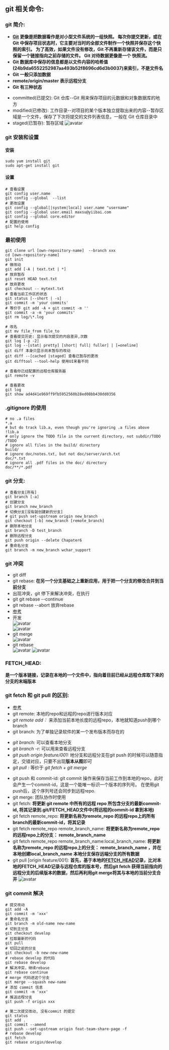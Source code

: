 ## git 相关命令:
 ### git 简介:
  * **[Git](https://www.yiibai.com/git/getting-started-git-basics.html) 更像是把数据看作是对小型文件系统的一组快照。 每次你提交更新，或在 Git 中保存项目状态时，它主要对当时的全部文件制作一个快照并保存这个快照的索引。 为了高效，如果文件没有修改，Git 不再重新存储该文件，而是只保留一个链接指向之前存储的文件。 Git 对待数据更像是一个 快照流。**
  * **Git 数据库中保存的信息都是以文件内容的哈希值(24b9da6552252987aa493b52f8696cd6d3b0037)来索引，不是文件名**
  * **Git 一般只添加数据**
  * **remote/origin/master 表示远程分支**
  * **Git 有三种状态**
   + committed(已提交): Git 仓库--Git 用来保存项目的元数据和对象数据库的地方
   + modified(已修改): 工作目录--对项目的某个版本独立提取出来的内容--暂存区域是一个文件，保存了下次将提交的文件列表信息，一般在 Git 仓库目录中
   + staged(已暂存): 暂存区域
  ![avatar](http://www.yiibai.com/uploads/images/201707/0607/744160702_48164.png)
 ### git 安装和设置
  #### 安装
  ```shell
  sudo yum install git
  sudo apt-get install git
  ```
  #### 设置
   ```shell
   # 查看设置
   git config user.name
   git config --global  --list
   # 更改设置
   git config --global[|system|local] user.name "username"
   git config --global user.email maxsu@yiibai.com
   git config --global core.editor
   # 配置的使用
   git help config
   ```

 ### 最初使用
  ```shell
  git clone url [own-repository-name]  --branch xxx
  cd [own-repository-name]
  git init
  # 做改动
  git add [-A | text.txt | *]
  # 放弃暂存
  git reset HEAD text.txt
  # 放弃更改
  git checkout -- mytext.txt
  # 查看当前工作区的状态
  git status [--short | -s]
  git commit -m 'your commits'
  # 等价于 git add -A + git commit -m ''
  git commit -a -m 'your commits'
  git rm log/\*.log

  # 改名
  git mv file_from file_to
  # 查看提交历史: 显示每次提交的内容差异,次数
  git log [-p -2]
  git log --[stat| pretty] [short| full| fuller] | [=oneline]
  git diff 本身只显示尚未暂存的改动
  git diff --[cached |staged] 查看已暂存的更改
  git difftool --tool-help 使用UI来看不同

  # 查看你已经配置的远程仓库服务器
  git remote -v

 # 查看更改
 git log
 git show ad4d41e969ff9fb5952560b28ed08bb430dd0356
  ```
 ### .gitignore 的使用
  ```shell
  # no .a files
  *.a
  # but do track lib.a, even though you're ignoring .a files above
  !lib.a
  # only ignore the TODO file in the current directory, not subdir/TODO
  /TODO
  # ignore all files in the build/ directory
  build/
  # ignore doc/notes.txt, but not doc/server/arch.txt
  doc/*.txt
  # ignore all .pdf files in the doc/ directory
  doc/**/*.pdf
  ```

 ### git 分支:
  ```shell
  # 查看分支[所有]
  git branch [-a]
  # 创建分支
  git branch new_branch
  # 切换分支[没有就创建新的分支]
  # git push set-upstream origin new_branch
  git checkout [-b] new_branch [remote_branch]
  # 删除本地分支
  git branch -D test_branch
  # 删除远程分支
  git push origin --delete Chapater6
  # 重命名分支
  git branch -m new_branch wchar_support
  ```
 ### git 冲突
  * git diff
  * git rebase: **在另一个分支基础之上重新应用，用于把一个分支的修改合并到当前分支**
  * 出现冲突，git 停下来解决冲突，在执行
  * git git rebase --continue
  * git rebase --abort 放弃rebase<br/>
  * [参考](https://www.yiibai.com/git/git_rebase.html)
  * 开发<br/>
  ![avatar](http://www.yiibai.com/uploads/images/201707/1307/842100748_44775.png)<br/>
  ![avatar](http://www.yiibai.com/uploads/images/201707/1307/810100749_17109.png)
  * git merge<br/>
  ![avatar](http://www.yiibai.com/uploads/images/201707/1307/350100750_71786.png)
  * git rebase<br/>
   ![avatar](http://www.yiibai.com/uploads/images/201707/1307/845100751_76810.png)
   ![avatar](http://www.yiibai.com/uploads/images/201707/1307/645100753_82870.png)

 ### FETCH_HEAD:
  **是一个版本链接，记录在本地的一个文件中，指向着目前已经从远程仓库取下来的分支的末端版本**
 ### git fetch 和 git pull 的区别:
  * [参考](https://www.cnblogs.com/ToDoToTry/p/4095626.html)
  * git remote: 本地的repo和远程的repo进行版本对应
   * *git remote add：*  来添加当前本地长度的远程repo，本地就知道push到哪个branch
  * git branch: 为了单独记录软件的某一个发布版本而存在的
   - *git branch:*  可以查看本地分支
   - *git branch -r:*  可以用来查看远程分支
   - *git push origin feature/001:* 地分支和远程分支在git push 的时候可以随意指定，交错对应，只要不出现**版本从图**即可
   - *git pull :*  等价于 *git fetch + git merge*
  * git push 和 commit-id: git commit 操作来保存当前工作到本地的repo，此时会产生一个commit-id，这是一个能唯一标识一个版本的序列号。 在使用git push后，这个序列号还会同步到远程repo.
  * git merge: 团队协作时使用
  * git fetch: **将更新 git remote 中所有的远程 repo 所包含分支的最新commit-id, 将其记录到.git/FETCH_HEAD文件中(将远程的commit-id 拿到本地)**
  * git fetch remote_repo: **将更新名称为remote_repo 的远程repo上的所有branch的最新commit-id，将其记录**
  * git fetch remote_repo remote_branch_name: **将更新名称为remote_repo 的远程repo上的分支： remote_branch_name**
  * git fetch remote_repo remote_branch_name:local_branch_name: **将更新名称为remote_repo 的远程repo上的分支： remote_branch_name ，并在本地创建local_branch_name 本地分支保存远端分支的所有数据**
  * git pull [origin feature/001]: **首先，基于本地的[FETCH_HEAD](#FETCH_HEAD)记录，比对本地的FETCH_HEAD记录与远程仓库的版本号，然后git fetch 获得当前指向的远程分支的后续版本的数据，然后再利用git merge将其与本地的当前分支合并**
  ![avatar](https://www.yiibai.com/uploads/allimg/140613/0A025G34-0.jpg)
  
### git commit 解决

 ```shell
 # 提交改动
 git add -A
 git commit -m 'xxx'
 # 重命名分支
 git branch -m old-name new-name
 # 切到主分支
 git checkout develop
 # 拉取最新的代码
 git pull 
 # 切回之前的分支
 git checkout -b new-new-name
 # rebase develop 的代码
 git rebase develop
 # 解决冲突，继续rebase
 git rebase continue
 # merge 代码进这个分支
 git merge --squash new-name
 # 添加 commit 信息
 git commit -m 'xxx'
 # 推送远程分支
 git push -f origin xxx
 
 # 第二次提交改动, 没有commit 的提交
 git status
 git add .
 git commit --amend
 git push --set-upstream origin feat-team-share-page -f
 # rebase develop
 git fetch
 git rebase origin/develop
 ```
